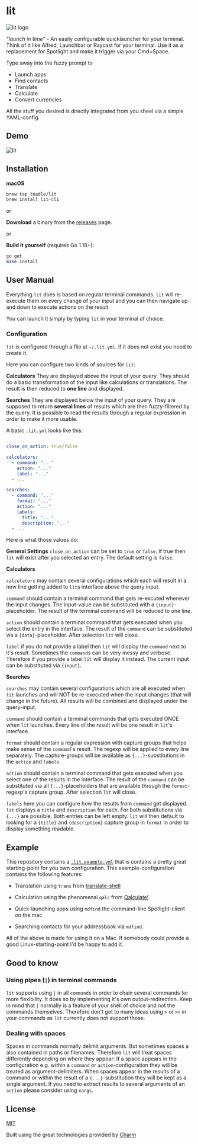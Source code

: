 # lit


![lit logo](https://user-images.githubusercontent.com/115103/198839744-aafed46d-c7f7-4a58-9297-25cebe099657.jpg)


_"launch in time"_ - An easily configurable quicklauncher for your terminal. Think of it like Alfred, Launchbar or Raycast for your terminal.
Use it as a replacement for Spotlight and make it trigger via your Cmd+Space.

Type away into the fuzzy prompt to

- Launch apps
- Find contacts
- Translate
- Calculate
- Convert currencies

All the stuff you desired is directly integrated from you sheel via a simple YAML-config.

## Demo

![lit](https://user-images.githubusercontent.com/115103/198582201-ad33c2fd-617c-474b-87ad-d4214b001a76.gif)


## Installation

**macOS**

```bash
brew tap toadle/lit
brew install lit-cli
```
or

**Download** a binary from the [releases](https://github.com/toadle/lit/releases) page.

or 

**Build it yourself** (requires Go 1.18+):

```bash
go get
make install
```

## User Manual

Everything `lit` does is based on regular terminal commands. `lit` will re-execute them on every change of your input and you can then navigate up and down to execute actions on the result.

You can launch it simply by typing `lit` in your terminal of choice.

### Configuration

`lit` is configured through a file at `~/.lit.yml`. If it does not exist you need to create it.

Here you can configure two kinds of sources for `lit`:

**Calculators**
They are displayed above the input of your query. They should do a basic transformation of the input like calculations or translations. The result is then reduced to **one line** and displayed.

**Searches**
They are displayed below the input of your query. They are supposed to return **several lines** of results which are then fuzzy-filtered by the query. It is possible to read the results through a regular expression in order to make it more usable.

A basic `.lit.yml` looks like this:

```yaml

close_on_action: true/false

calculators:
  - command: "..."
    action: "..."
    label: "..."
  - ...

searches:
  - command: "..."
    format: "..."
    action: "..."
    labels:
      title: "..."
      description: "..."
  - ...
```

Here is what those values do:

**General Settings**
`close_on_action` can be set to `true` or `false`. If true then `lit` will exist after you selected an entry. The default setting is `false`. 

**Calculators**

`calculators` may contain several configurations which each will result in a new line getting added to `lit`s interface above the query input.

`command` should contain a terminal command that gets re-excuted whenever the input changes. The input-value can be substituted with a `{input}`-placeholder. The result of the terminal command will be reduced to one line.

`action` should contain a terminal command that gets executed when you select the entry in the interface. The result of the `command` can be substituted via a `{data}`-placeholder. After selection `lit` will close.

`label` if you do not provide a label then `lit` will display the `command` next to it's result. Sometimes the `command`s can be very messy and verbose. Therefore if you provide a label `lit` will display it instead. The current input can be substituted via `{input}`.

**Searches**

`searches` may contain several configurations which are all executed when `lit` launches and will NOT be re-executed when the input changes (that will change in the future). All results will be combined and displayed under the query-input.

`command` should contain a terminal commands that gets executed ONCE when `lit` launches. Every line of the result will be one result in `lit`'s interface.

`format` should contain a regular expression with capture groups that helps make sense of the `command`'s result. The regexp will be applied to every line separately. The capture-groups will be available as `{...}`-substitutions in the `action` and `labels`.

`action` should contain a terminal command that gets executed when you select one of the results in the interface. The result of the `command` can be substituted via all `{...}`-placeholders that are available through the `format`-regexp's capture group. After selection `lit` will close.

`labels` here you can configure how the results from `command` get displayed. `lit` displays a `title` and `description` for each. For both substitutions via `{...}` are possible. Both entries can be left empty. `lit` will then default to looking for a `{title}` and `{description}` capture group in `format` in order to display something readable.

## Example

This repository contains a [`.lit.example.yml`](.lit.example.yml) that is contains a pretty great starting-point for you own configuration. This example-configuration contains the following features:

- Translation using `trans` from [translate-shell
  ](https://github.com/soimort/translate-shell)

- Calculation using the phenomenal `qalc` from [Qalculate!](https://qalculate.github.io)

- Quick-launching apps using `mdfind` the command-line Spotlight-client on the mac

- Searching contacts for your addressbook via `mdfind`.

All of the above is made for using it on a Mac. If somebody could provide a good Linux-starting-point I'd be happy to add it.

## Good to know

### Using pipes (`|`) in terminal commands

`lit` supports using `|` in all `command`s in order to chain several commands for more flexibility. It does so by implementing it's own output-redirection. Keep in mind that `|` normally is a feature of your shell of choice and not the commands themselves. Therefore don't get to many ideas using `>` or `>>` in your commands as `lit` currently does not support those.

### Dealing with spaces

Spaces in commands normally delimit arguments. But sometimes spaces a also contained in paths or filenames. Therefore `lit` will treat spaces differently depending on where they appear: If a space appears in the configuration e.g. within a `command` or `action`-configuration they will be treated as argument-delimiters. When spaces appear in the results of a command or within the result of a `{...}`-substitution they will be kept as a single argument. If you need to extract results to several arguments of an `action` please consider using `xargs`.

## License

[MIT](https://github.com/toadle/lit/raw/master/LICENSE)

Built using the great technologies provided by [Charm](https://github.com/charmbracelet)
